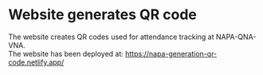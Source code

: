 # Website generates QR code
The website creates QR codes used for attendance tracking at NAPA-QNA-VNA.  
The website has been deployed at: https://napa-generation-qr-code.netlify.app/
